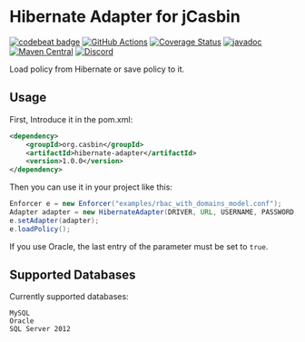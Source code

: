 # Hibernate Adapter for jCasbin

[![codebeat badge](https://codebeat.co/badges/4bd94027-fdd2-4b11-b894-89785bf542b3)](https://codebeat.co/projects/github-com-jcasbin-hibernate-adapter-master)
[![GitHub Actions](https://github.com/jcasbin/hibernate-adapter/workflows/build/badge.svg)](https://github.com/jcasbin/hibernate-adapter/actions)
[![Coverage Status](https://coveralls.io/repos/github/jcasbin/hibernate-adapter/badge.svg?branch=master)](https://coveralls.io/github/jcasbin/hibernate-adapter?branch=master)
[![javadoc](https://javadoc.io/badge2/org.casbin/hibernate-adapter/javadoc.svg)](https://javadoc.io/doc/org.casbin/hibernate-adapter)
[![Maven Central](https://img.shields.io/maven-central/v/org.casbin/hibernate-adapter.svg)](https://mvnrepository.com/artifact/org.casbin/hibernate-adapter/latest)
[![Discord](https://img.shields.io/discord/1022748306096537660?logo=discord&label=discord&color=5865F2)](https://discord.gg/S5UjpzGZjN)

Load policy from Hibernate or save policy to it.

## Usage
First, Introduce it in the pom.xml:

```xml
<dependency>
    <groupId>org.casbin</groupId>
    <artifactId>hibernate-adapter</artifactId>
    <version>1.0.0</version>
</dependency>
```

Then you can use it in your project like this:

```java
Enforcer e = new Enforcer("examples/rbac_with_domains_model.conf");
Adapter adapter = new HibernateAdapter(DRIVER, URL, USERNAME, PASSWORD, true);
e.setAdapter(adapter);
e.loadPolicy();
```

If you use Oracle, the last entry of the parameter must be set to `true`.

## Supported Databases
Currently supported databases:

    MySQL
    Oracle
    SQL Server 2012
